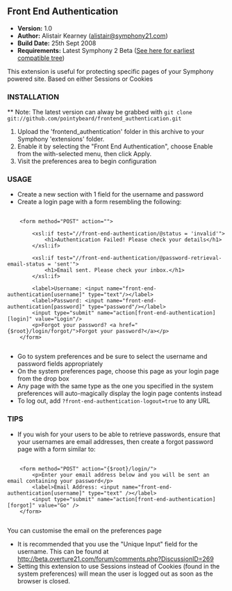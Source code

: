 Front End Authentication
------------------------

- **Version:** 1.0
- **Author:** Alistair Kearney (<alistair@symphony21.com>)
- **Build Date:** 25th Sept 2008
- **Requirements:** Latest Symphony 2 Beta ([See here for earliest compatible tree](http://github.com/symphony/symphony-2/tree/b8501ca60d6a4c3f9db1c26c40874da1de0d6748))


This extension is useful for protecting specific pages of your Symphony powered site. Based on either Sessions or Cookies


### INSTALLATION

** Note: The latest version can alway be grabbed with `git clone git://github.com/pointybeard/frontend_authentication.git`

1. Upload the 'frontend_authentication' folder in this archive to your Symphony 'extensions' folder.
2. Enable it by selecting the "Front End Authentication", choose Enable from the with-selected menu, then click Apply.
3. Visit the preferences area to begin configuration


### USAGE

- Create a new section with 1 field for the username and password
- Create a login page with a form resembling the following:

<pre>
	<code>
	&lt;form method="POST" action="">

		&lt;xsl:if test="//front-end-authentication/@status = 'invalid'">
			&lt;h1>Authentication Failed! Please check your details&lt;/h1>
		&lt;/xsl:if>

		&lt;xsl:if test="//front-end-authentication/@password-retrieval-email-status = 'sent'">
			&lt;h1>Email sent. Please check your inbox.&lt;/h1>
		&lt;/xsl:if>

		&lt;label>Username: &lt;input name="front-end-authentication[username]" type="text"/>&lt;/label>
		&lt;label>Password: &lt;input name="front-end-authentication[password]" type="password"/>&lt;/label>
		&lt;input type="submit" name="action[front-end-authentication][login]" value="Login"/>
		&lt;p>Forgot your password? &lt;a href="{$root}/login/forgot/">Forgot your password?&lt;/a>&lt;/p>
	&lt;/form>
	</code>
</pre>

- Go to system preferences and be sure to select the username and password fields appropriately
- On the system preferences page, choose this page as your login page from the drop box
- Any page with the same type as the one you specified in the system preferences will auto-magically display the 
login page contents instead
- To log out, add `?front-end-authentication-logout=true` to any URL



### TIPS

- If you wish for your users to be able to retrieve passwords, ensure that your usernames are email addresses, 
then create a forgot password page with a form similar to:

<pre>
	<code>
	&lt;form method="POST" action="{$root}/login/">
		&lt;p>Enter your email address below and you will be sent an email containing your password&lt;/p>
  		&lt;label>Email Address: &lt;input name="front-end-authentication[username]" type="text" />&lt;/label>
	  	&lt;input type="submit" name="action[front-end-authentication][forgot]" value="Go" />
	&lt;/form>
	</code>
</pre>

You can customise the email on the preferences page

- It is recommended that you use the "Unique Input" field for the username. This can be found 
at <http://beta.overture21.com/forum/comments.php?DiscussionID=269>
- Setting this extension to use Sessions instead of Cookies (found in the system preferences) will mean the user 
is logged out as soon as the browser is closed.